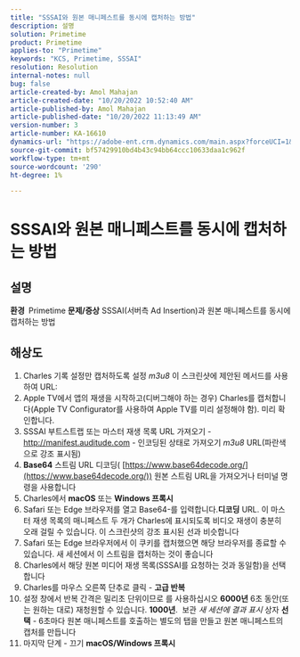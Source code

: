 ```yaml
---
title: "SSSAI와 원본 매니페스트를 동시에 캡처하는 방법"
description: 설명
solution: Primetime
product: Primetime
applies-to: "Primetime"
keywords: "KCS, Primetime, SSSAI"
resolution: Resolution
internal-notes: null
bug: false
article-created-by: Amol Mahajan
article-created-date: "10/20/2022 10:52:40 AM"
article-published-by: Amol Mahajan
article-published-date: "10/20/2022 11:13:49 AM"
version-number: 3
article-number: KA-16610
dynamics-url: "https://adobe-ent.crm.dynamics.com/main.aspx?forceUCI=1&pagetype=entityrecord&etn=knowledgearticle&id=f16eb750-6550-ed11-bba2-00224808664b"
source-git-commit: bf57429910bd4b43c94bb64ccc10633daa1c962f
workflow-type: tm+mt
source-wordcount: '290'
ht-degree: 1%

---
```


# SSSAI와 원본 매니페스트를 동시에 캡처하는 방법

## 설명

<b>환경 </b>
Primetime
<b>문제/증상</b>
SSSAI(서버측 Ad Insertion)과 원본 매니페스트를 동시에 캡처하는 방법




## 해상도


1. Charles 기록 설정만 캡처하도록 설정 *m3u8* 이 스크린샷에 제안된 메서드를 사용하여 URL:
2. Apple TV에서 앱의 재생을 시작하고(디버그해야 하는 경우) Charles를 캡처합니다(Apple TV Configurator를 사용하여 Apple TV를 미리 설정해야 함). 미리 확인합니다.
3. SSSAI 부트스트랩 또는 마스터 재생 목록 URL 가져오기 - http://manifest.auditude.com - 인코딩된 상태로 가져오기 *m3u8* URL(파란색으로 강조 표시됨)
4. <b>Base64</b> 스트림 URL 디코딩( [https://www.base64decode.org/](https://www.base64decode.org/)) 원본 스트림 URL을 가져오거나 터미널 명령을 사용합니다
5. Charles에서 <b>macOS</b> 또는 <b>Windows 프록시</b>
6. Safari 또는 Edge 브라우저를 열고 Base64-를 입력합니다.<b>디코딩</b> URL. 이 마스터 재생 목록의 매니페스트 두 개가 Charles에 표시되도록 비디오 재생이 충분히 오래 걸릴 수 있습니다. 이 스크린샷의 강조 표시된 선과 비슷합니다
7. Safari 또는 Edge 브라우저에서 이 쿠키를 캡처했으면 해당 브라우저를 종료할 수 있습니다. 새 세션에서 이 스트림을 캡처하는 것이 좋습니다
8. Charles에서 해당 원본 미디어 재생 목록(SSSAI를 요청하는 것과 동일함)을 선택합니다
9. Charles를 마우스 오른쪽 단추로 클릭 - <b>고급 반복</b>
10. 설정 창에서 반복 간격은 밀리초 단위이므로 를 사용하십시오 <b>6000년</b> 6초 동안(또는 원하는 대로) 재청원할 수 있습니다. <b>1000년</b>.  보관 *새 세션에 결과 표시* 상자 <b>선택</b> - 6초마다 원본 매니페스트를 호출하는 별도의 탭을 만들고 원본 매니페스트의 캡처를 만듭니다
11. 마지막 단계 - 끄기 <b>macOS/Windows 프록시</b>

